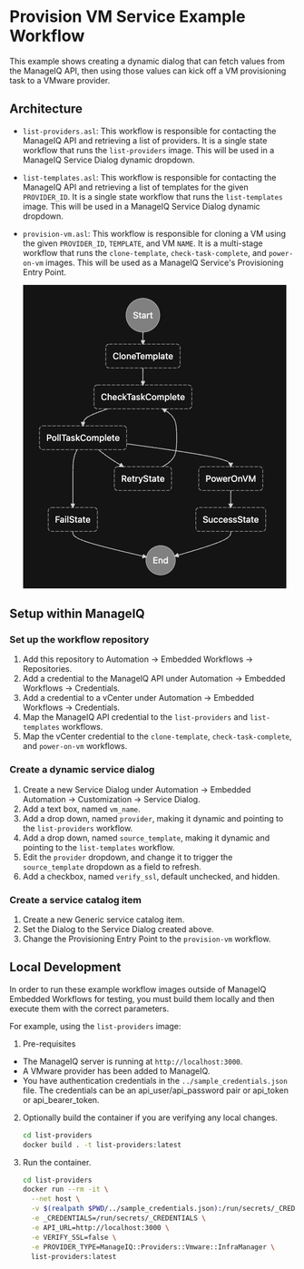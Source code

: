 # Provision VM Service Example Workflow

This example shows creating a dynamic dialog that can fetch values from the ManageIQ API, then using those values can kick off a VM provisioning task to a VMware provider.

## Architecture

- `list-providers.asl`: This workflow is responsible for contacting the ManageIQ API and retrieving a list of providers. It is a single state workflow that runs the `list-providers` image.  This will be used in a ManageIQ Service Dialog dynamic dropdown.
- `list-templates.asl`: This workflow is responsible for contacting the ManageIQ API and retrieving a list of templates for the given `PROVIDER_ID`. It is a single state workflow that runs the `list-templates` image.  This will be used in a ManageIQ Service Dialog dynamic dropdown.
- `provision-vm.asl`: This workflow is responsible for cloning a VM using the given `PROVIDER_ID`, `TEMPLATE`, and VM `NAME`. It is a multi-stage workflow that runs the `clone-template`, `check-task-complete`, and `power-on-vm` images. This will be used as a ManageIQ Service's Provisioning Entry Point.

  ![](provision-vm.png)

## Setup within ManageIQ

### Set up the workflow repository

1. Add this repository to Automation -> Embedded Workflows -> Repositories.
2. Add a credential to the ManageIQ API under Automation -> Embedded Workflows -> Credentials.
3. Add a credential to a vCenter under Automation -> Embedded Workflows -> Credentials.
4. Map the ManageIQ API credential to the `list-providers` and `list-templates` workflows.
5. Map the vCenter credential to the `clone-template`, `check-task-complete`, and `power-on-vm` workflows.

### Create a dynamic service dialog

1. Create a new Service Dialog under Automation -> Embedded Automation -> Customization -> Service Dialog.
2. Add a text box, named `vm_name`.
3. Add a drop down, named `provider`, making it dynamic and pointing to the `list-providers` workflow.
4. Add a drop down, named `source_template`, making it dynamic and pointing to the `list-templates` workflow.
5. Edit the `provider` dropdown, and change it to trigger the `source_template` dropdown as a field to refresh.
6. Add a checkbox, named `verify_ssl`, default unchecked, and hidden.

### Create a service catalog item

1. Create a new Generic service catalog item.
2. Set the Dialog to the Service Dialog created above.
3. Change the Provisioning Entry Point to the `provision-vm` workflow.

## Local Development

In order to run these example workflow images outside of ManageIQ Embedded Workflows for testing, you must build them locally and then execute them with the correct parameters.

For example, using the `list-providers` image:

1. Pre-requisites

  - The ManageIQ server is running at `http://localhost:3000`.
  - A VMware provider has been added to ManageIQ.
  - You have authentication credentials in the `../sample_credentials.json` file. The credentials can be an api_user/api_password pair or api_token or api_bearer_token.

2. Optionally build the container if you are verifying any local changes.

   ```sh
   cd list-providers
   docker build . -t list-providers:latest
   ```

3. Run the container.

   ```sh
   cd list-providers
   docker run --rm -it \
     --net host \
     -v $(realpath $PWD/../sample_credentials.json):/run/secrets/_CREDENTIALS:z \
     -e _CREDENTIALS=/run/secrets/_CREDENTIALS \
     -e API_URL=http://localhost:3000 \
     -e VERIFY_SSL=false \
     -e PROVIDER_TYPE=ManageIQ::Providers::Vmware::InfraManager \
     list-providers:latest
   ```
